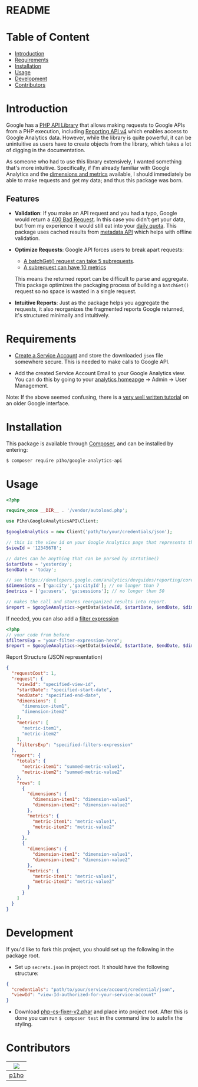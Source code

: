 # README

# Table of Content
* [Introduction](#introduction)
* [Requirements](#requirements)
* [Installation](#installation)
* [Usage](#usage)
* [Development](#development)
* [Contributors](#contributors)

# Introduction

Google has a [PHP API Library](https://github.com/googleapis/google-api-php-client) that allows making requests to Google APIs from a PHP execution, including [Reporting API v4](https://developers.google.com/analytics/devguides/reporting/core/v4/) which enables access to Google Analytics data. However, while the library is quite powerful, it can be unintuitive as users have to create objects from the library, which takes a lot of digging in the documentation.

As someone who had to use this library extensively, I wanted something that's more intuitive. Specifically, if I'm already familiar with Google Analytics and the [dimensions and metrics](https://developers.google.com/analytics/devguides/reporting/core/dimsmets) available, I should immediately be able to make requests and get my data; and thus this package was born.

## Features

* **Validation**: If you make an API request and you had a typo, Google would return a [400 Bad Request](https://developer.mozilla.org/en-US/docs/Web/HTTP/Status/400). In this case you didn't get your data, but from my experience it would still eat into your [daily quota](https://developers.google.com/analytics/devguides/reporting/core/v4/limits-quotas#analytics_reporting_api_v4). This package uses cached results from [metadata API](https://developers.google.com/analytics/devguides/reporting/metadata/v3/) which helps with offline validation.

* **Optimize Requests**: Google API forces users to break apart requests:
  - [A batchGet() request can take 5 subrequests](https://developers.google.com/analytics/devguides/reporting/core/v4/rest/v4/reports/batchGet#request-body).
  - [A subrequest can have 10 metrics](https://developers.google.com/analytics/devguides/reporting/core/v4/rest/v4/reports/batchGet#ReportRequest.FIELDS.metrics)

  This means the returned report can be difficult to parse and aggregate. This package optimizes the packaging process of building a `batchGet()` request so no space is wasted in a single request.

* **Intuitive Reports**: Just as the package helps you aggregate the requests, it also reorganizes the fragmented reports Google returned, it's structured minimally and intuitively.


# Requirements

* [Create a Service Account](https://developers.google.com/api-client-library/php/auth/service-accounts#creatinganaccount) and store the downloaded `json` file somewhere secure. This is needed to make calls to Google API.

* Add the created Service Account Email to your Google Analytics view. You can do this by going to your [analytics homeapge](https://analytics.google.com) &rarr; Admin &rarr; User Management.

Note: If the above seemed confusing, there is a [very well written tutorial](https://github.com/spatie/laravel-analytics#how-to-obtain-the-credentials-to-communicate-with-google-analytics) on an older Google interface.

# Installation

This package is available through [Composer](https://getcomposer.org/), and can be installed by entering:

```Bash
$ composer require p1ho/google-analytics-api
```

# Usage

```php
<?php

require_once __DIR__ . '/vendor/autoload.php';

use P1ho\GoogleAnalyticsAPI\Client;

$googleAnalytics = new Client('path/to/your/credentials/json');

// this is the view id on your Google Analytics page that represents the website.
$viewId = '12345678';

// dates can be anything that can be parsed by strtotime()
$startDate = 'yesterday';
$endDate = 'today';

// see https://developers.google.com/analytics/devguides/reporting/core/dimsmets
$dimensions = ['ga:city','ga:cityId']; // no longer than 7
$metrics = ['ga:users', 'ga:sessions']; // no longer than 50

// makes the call and stores reorganized results into report.
$report = $googleAnalytics->getData($viewId, $startDate, $endDate, $dimensions, $metrics);
```
If needed, you can also add a [filter expression](https://developers.google.com/analytics/devguides/reporting/core/v3/reference#filters)
```php
<?php
// your code from before
$filtersExp = "your-filter-expression-here";
$report = $googleAnalytics->getData($viewId, $startDate, $endDate, $dimensions, $metrics, $filtersExp);
```
Report Structure (JSON representation)
```json
{
  "requestCost": 1,
  "request": {
    "viewId": "specified-view-id",
    "startDate": "specified-start-date",
    "endDate": "specified-end-date",
    "dimensions": [
      "dimension-item1",
      "dimension-item2"
    ],
    "metrics": [
      "metric-item1",
      "metric-item2"
    ],
    "filtersExp": "specified-filters-expression"
  },
  "report": {
    "totals": {
      "metric-item1": "summed-metric-value1",
      "metric-item2": "summed-metric-value2"
    },
    "rows": [
      {
        "dimensions": {
          "dimension-item1": "dimension-value1",
          "dimension-item2": "dimension-value2"
        },
        "metrics": {
          "metric-item1": "metric-value1",
          "metric-item2": "metric-value2"
        }
      },
      {
        "dimensions": {
          "dimension-item1": "dimension-value1",
          "dimension-item2": "dimension-value2"
        },
        "metrics": {
          "metric-item1": "metric-value1",
          "metric-item2": "metric-value2"
        }
      }
    ]
  }
}
```
# Development
If you'd like to fork this project, you should set up the following in the package root.
* Set up `secrets.json` in project root. It should have the following structure:
```json
{
  "credentials": "path/to/your/service/account/credential/json",
  "viewId": "view-Id-authorized-for-your-service-account"
}
```
* Download [php-cs-fixer-v2.phar](https://cs.symfony.com/download/php-cs-fixer-v2.phar) and place into project root. After this is done you can run `$ composer test` in the command line to autofix the styling.

# Contributors
|[![](https://github.com/p1ho.png?size=50)](https://github.com/p1ho)
|---|
|[p1ho](https://github.com/p1ho)|
